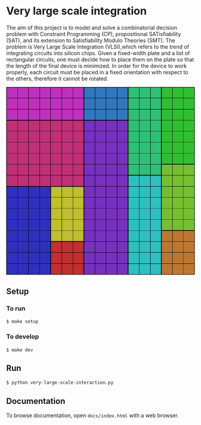 # Very large scale integration

The aim of this project is to model and solve a combinatorial decision problem with Constraint Programming (CP), propositional SATisfiability (SAT), and its extension to Satisfiability Modulo Theories (SMT). The problem is Very Large Scale Integration (VLSI),which refers to the trend of integrating circuits into silicon chips. Given a fixed-width plate and a list of rectangular circuits, one must decide how to place them on the plate so that the length of the final device is minimized. In order for the device to work properly, each circuit must be placed in a fixed orientation with respect to the others, therefore it cannot be rotated.

![network](report/Images/cover.png)

## Setup

### To run

```console
$ make setup
```

### To develop

```console
$ make dev
```

## Run

```console
$ python very-large-scale-interaction.py
```

## Documentation

To browse documentation, open `docs/index.html` with a web browser.